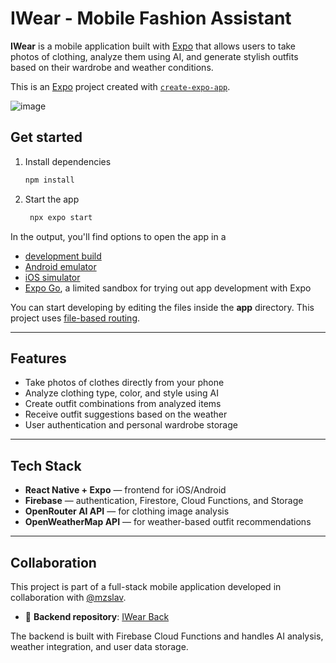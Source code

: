 
# IWear - Mobile Fashion Assistant

**IWear** is a mobile application built with [Expo](https://expo.dev/) that allows users to take photos of clothing, analyze them using AI, and generate stylish outfits based on their wardrobe and weather conditions.

This is an [Expo](https://expo.dev) project created with [`create-expo-app`](https://www.npmjs.com/package/create-expo-app).

![image](https://github.com/user-attachments/assets/97022563-d607-43e8-847f-7be9b38fa382)


## Get started

1. Install dependencies

   ```bash
   npm install
   ```

2. Start the app

   ```bash
    npx expo start
   ```

In the output, you'll find options to open the app in a

- [development build](https://docs.expo.dev/develop/development-builds/introduction/)
- [Android emulator](https://docs.expo.dev/workflow/android-studio-emulator/)
- [iOS simulator](https://docs.expo.dev/workflow/ios-simulator/)
- [Expo Go](https://expo.dev/go), a limited sandbox for trying out app development with Expo

You can start developing by editing the files inside the **app** directory. This project uses [file-based routing](https://docs.expo.dev/router/introduction).

---

## Features

- Take photos of clothes directly from your phone
- Analyze clothing type, color, and style using AI
- Create outfit combinations from analyzed items
- Receive outfit suggestions based on the weather
- User authentication and personal wardrobe storage

---

## Tech Stack

- **React Native + Expo** — frontend for iOS/Android
- **Firebase** — authentication, Firestore, Cloud Functions, and Storage
- **OpenRouter AI API** — for clothing image analysis
- **OpenWeatherMap API** — for weather-based outfit recommendations

---

## Collaboration

This project is part of a full-stack mobile application developed in collaboration with [@mzslav](https://github.com/mzslav).

- 🔗 **Backend repository**: [IWear Back](https://github.com/mzslav/IWear_Back)

The backend is built with Firebase Cloud Functions and handles AI analysis, weather integration, and user data storage.
